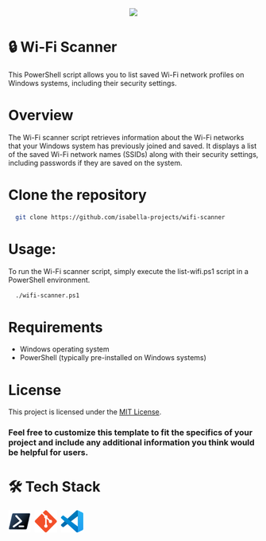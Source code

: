 <div align="center">
    <img src="https://i.imgur.com/YlGrpaq.png" width="800px" height="auto">
</div>

# 🔒 Wi-Fi Scanner

This PowerShell script allows you to list saved Wi-Fi network profiles on Windows systems, including their security settings.

# Overview

The Wi-Fi scanner script retrieves information about the Wi-Fi networks that your Windows system has previously joined and saved. It displays a list of the saved Wi-Fi network names (SSIDs) along with their security settings, including passwords if they are saved on the system.

# Clone the repository

```bash
  git clone https://github.com/isabella-projects/wifi-scanner
```

# Usage:

To run the Wi-Fi scanner script, simply execute the list-wifi.ps1 script in a PowerShell environment.

```bash
  ./wifi-scanner.ps1
```

# Requirements

-   Windows operating system
-   PowerShell (typically pre-installed on Windows systems)

# License

This project is licensed under the [MIT License](https://google.com).

### Feel free to customize this template to fit the specifics of your project and include any additional information you think would be helpful for users.

# 🛠 Tech Stack

<div>
    <img src="https://github.com/devicons/devicon/blob/master/icons/powershell/powershell-original.svg" title="PowerShell" alt="PowerShell" width="45" height="45"/>&nbsp;
    <img src="https://github.com/devicons/devicon/blob/master/icons/git/git-original.svg" title="Git" alt="Git" width="45" height="45"/>&nbsp;
    <img src="https://github.com/devicons/devicon/blob/master/icons/vscode/vscode-original.svg" title="VSCode" alt="VSCode" width="45" height="45"/>
</div>
